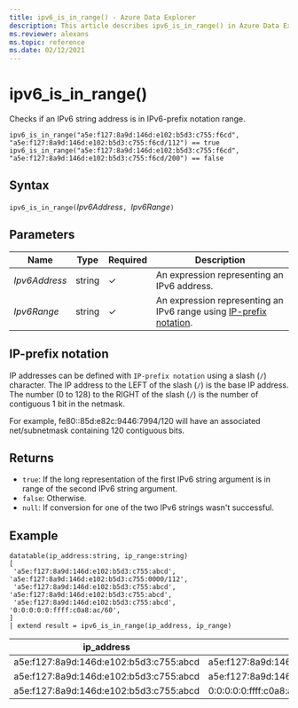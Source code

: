 ```yaml
---
title: ipv6_is_in_range() - Azure Data Explorer
description: This article describes ipv6_is_in_range() in Azure Data Explorer.
ms.reviewer: alexans
ms.topic: reference
ms.date: 02/12/2021
---
```

# ipv6_is_in_range()

Checks if an IPv6 string address is in IPv6-prefix notation range.

```kusto
ipv6_is_in_range("a5e:f127:8a9d:146d:e102:b5d3:c755:f6cd", "a5e:f127:8a9d:146d:e102:b5d3:c755:f6cd/112") == true
ipv6_is_in_range("a5e:f127:8a9d:146d:e102:b5d3:c755:f6cd", "a5e:f127:8a9d:146d:e102:b5d3:c755:f6cd/200") == false
```

## Syntax

`ipv6_is_in_range(`*Ipv6Address*`, `*Ipv6Range*`)`

## Parameters

| Name | Type | Required | Description |
|--|--|--|--|
| *Ipv6Address* | string | &check; | An expression representing an IPv6 address. 
| *Ipv6Range*| string | &check; | An expression representing an IPv6 range using [IP-prefix notation](#ip-prefix-notation).

## IP-prefix notation

IP addresses can be defined with `IP-prefix notation` using a slash (`/`) character.
The IP address to the LEFT of the slash (`/`) is the base IP address. The number (0 to 128) to the RIGHT of the slash (`/`) is the number of contiguous 1 bit in the netmask. 

For example, fe80::85d:e82c:9446:7994/120 will have an associated net/subnetmask containing 120 contiguous bits.

## Returns

* `true`: If the long representation of the first IPv6 string argument is in range of the second IPv6 string argument.
* `false`: Otherwise.
* `null`: If conversion for one of the two IPv6 strings wasn't successful.

## Example

<!-- csl: https://help.kusto.windows.net/Samples -->
```kusto
datatable(ip_address:string, ip_range:string)
[
 'a5e:f127:8a9d:146d:e102:b5d3:c755:abcd',    'a5e:f127:8a9d:146d:e102:b5d3:c755:0000/112',
 'a5e:f127:8a9d:146d:e102:b5d3:c755:abcd',    'a5e:f127:8a9d:146d:e102:b5d3:c755:abcd',
 'a5e:f127:8a9d:146d:e102:b5d3:c755:abcd',    '0:0:0:0:0:ffff:c0a8:ac/60',
]
| extend result = ipv6_is_in_range(ip_address, ip_range)
```

|ip_address|ip_range|result|
|---|---|---|
|a5e:f127:8a9d:146d:e102:b5d3:c755:abcd|a5e:f127:8a9d:146d:e102:b5d3:c755:0000/112|True|
|a5e:f127:8a9d:146d:e102:b5d3:c755:abcd|a5e:f127:8a9d:146d:e102:b5d3:c755:abcd|True|
|a5e:f127:8a9d:146d:e102:b5d3:c755:abcd|0:0:0:0:0:ffff:c0a8:ac/60|False|
